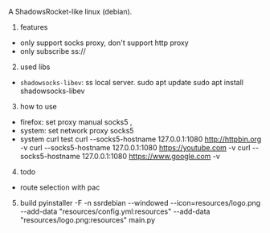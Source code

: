 A ShadowsRocket-like linux (debian).

1. features
- only support socks proxy, don't support http proxy
- only subscribe ss://

2. used libs
- `shadowsocks-libev`: ss local server.
sudo apt update
sudo apt install shadowsocks-libev

3. how to use
- firefox: set proxy manual socks5 , 
- system: set network proxy socks5
- system curl test
curl --socks5-hostname 127.0.0.1:1080 http://httpbin.org -v
curl --socks5-hostname 127.0.0.1:1080 https://youtube.com -v
curl --socks5-hostname 127.0.0.1:1080 https://www.google.com -v

4. todo
- route selection with pac


5. build
pyinstaller -F  -n ssrdebian --windowed --icon=resources/logo.png --add-data "resources/config.yml:resources" --add-data "resources/logo.png:resources" main.py